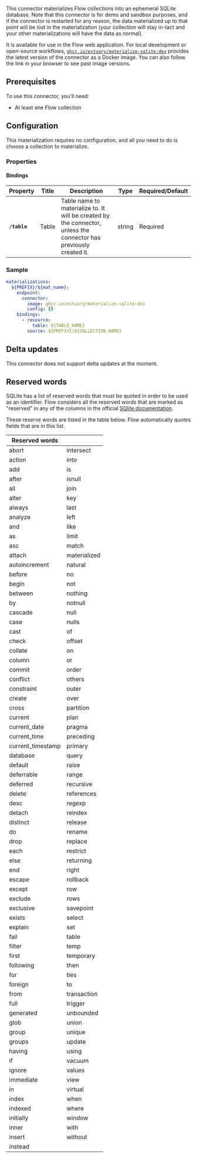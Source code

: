 
This connector materializes Flow collections into an ephemeral SQLite database.
Note that this connector is for demo and sandbox purposes, and if the connector is restarted for any
reason, the data materialized up to that point will be lost in the
materialization (your collection will stay in-tact and your other
materializations will have the data as normal).

It is available for use in the Flow web application. For local development or
open-source workflows,
[`ghcr.io/estuary/materialize-sqlite:dev`](https://ghcr.io/estuary/materialize-sqlite:dev) provides the latest version of the connector as a Docker image. You can also follow the link in your browser to see past image versions.

## Prerequisites

To use this connector, you'll need:

* At least one Flow collection

## Configuration

This materialization requires no configuration, and all you need to do is choose
a collection to materialize.

### Properties

#### Bindings

| Property | Title | Description | Type | Required/Default |
|---|---|---|---|---|
| **`/table`** | Table | Table name to materialize to. It will be created by the connector, unless the connector has previously created it. | string | Required |

### Sample

```yaml
materializations:
  ${PREFIX}/${mat_name}:
    endpoint:
      connector:
        image: ghcr.io/estuary/materialize-sqlite:dev
        config: {}
    bindings:
      - resource:
          table: ${TABLE_NAME}
        source: ${PREFIX}/${COLLECTION_NAME}
```

## Delta updates

This connector does not support delta updates at the moment.

## Reserved words

SQLite has a list of reserved words that must be quoted in order to be used as an identifier.
Flow considers all the reserved words that are marked as "reserved" in any of
the columns in the official [SQlite documentation](https://www.sqlite.org/lang_keywords.html).

These reserve words are listed in the table below. Flow automatically quotes fields that are in this list.

| Reserved words    |              |
|-------------------|--------------|
| abort             | intersect    |
| action            | into         |
| add               | is           |
| after             | isnull       |
| all               | join         |
| alter             | key          |
| always            | last         |
| analyze           | left         |
| and               | like         |
| as                | limit        |
| asc               | match        |
| attach            | materialized |
| autoincrement     | natural      |
| before            | no           |
| begin             | not          |
| between           | nothing      |
| by                | notnull      |
| cascade           | null         |
| case              | nulls        |
| cast              | of           |
| check             | offset       |
| collate           | on           |
| column            | or           |
| commit            | order        |
| conflict          | others       |
| constraint        | outer        |
| create            | over         |
| cross             | partition    |
| current           | plan         |
| current_date      | pragma       |
| current_time      | preceding    |
| current_timestamp | primary      |
| database          | query        |
| default           | raise        |
| deferrable        | range        |
| deferred          | recursive    |
| delete            | references   |
| desc              | regexp       |
| detach            | reindex      |
| distinct          | release      |
| do                | rename       |
| drop              | replace      |
| each              | restrict     |
| else              | returning    |
| end               | right        |
| escape            | rollback     |
| except            | row          |
| exclude           | rows         |
| exclusive         | savepoint    |
| exists            | select       |
| explain           | set          |
| fail              | table        |
| filter            | temp         |
| first             | temporary    |
| following         | then         |
| for               | ties         |
| foreign           | to           |
| from              | transaction  |
| full              | trigger      |
| generated         | unbounded    |
| glob              | union        |
| group             | unique       |
| groups            | update       |
| having            | using        |
| if                | vacuum       |
| ignore            | values       |
| immediate         | view         |
| in                | virtual      |
| index             | when         |
| indexed           | where        |
| initially         | window       |
| inner             | with         |
| insert            | without      |
| instead           ||
